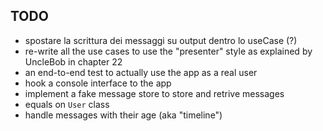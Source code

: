 ## TODO
* spostare la scrittura dei messaggi su output dentro lo useCase (?)
* re-write all the use cases to use the "presenter" style as explained by UncleBob in chapter 22
* an end-to-end test to actually use the app as a real user
* hook a console interface to the app
* implement a fake message store to store and retrive messages
* equals on `User` class
* handle messages with their age (aka "timeline")
